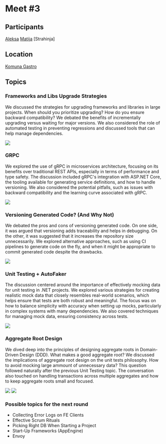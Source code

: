 # Meet #3

## Participants
[Aleksa](https://github.com/alexakocic)
[Matija](https://github.com/MatijaMitic)
[Strahinja]

## Location
[Komuna Gastro](http://www.komunagastrobar.rs/)

## Topics

### Frameworks and Libs Upgrade Strategies

We discussed the strategies for upgrading frameworks and libraries in large projects. When should you prioritize upgrading? How do you ensure backward compatibility? We debated the benefits of incrementally upgrading versus waiting for major versions. We also considered the role of automated testing in preventing regressions and discussed tools that can help manage dependencies.

<img src="./images/2024_06_24/FrameworkAndLibsUpgrade.jpg">

### GRPC

We explored the use of gRPC in microservices architecture, focusing on its benefits over traditional REST APIs, especially in terms of performance and type safety. The discussion included gRPC's integration with ASP.NET Core, the tooling available for generating service definitions, and how to handle versioning. We also considered the potential pitfalls, such as issues with backward compatibility and the learning curve associated with gRPC.

<img src="./images/2024_06_24/GRPC.jpg">

### Versioning Generated Code? (And Why Not)

We debated the pros and cons of versioning generated code. On one side, it was argued that versioning adds traceability and helps in debugging. On the other, it was suggested that it increases the repository size unnecessarily. We explored alternative approaches, such as using CI pipelines to generate code on the fly, and when it might be appropriate to commit generated code despite the drawbacks.

<img src="./images/2024_06_24/Versioning.jpg">

### Unit Testing + AutoFaker

The discussion centered around the importance of effectively mocking data for unit testing in .NET projects. We explored various strategies for creating realistic mock data that closely resembles real-world scenarios, which helps ensure that tests are both robust and meaningful. The focus was on how to balance simplicity with accuracy when setting up mocks, particularly in complex systems with many dependencies. We also covered techniques for managing mock data, ensuring consistency across tests.

<img src="./images/2024_06_24/UnitTesting.jpg">

### Aggregate Root Design

We dived deep into the principles of designing aggregate roots in Domain-Driven Design (DDD). What makes a good aggregate root? We discussed the implications of aggregate root design on the unit tests philosophy. How to avoid mocking large ammount of unnecessary data? This question followed naturally after the previous Unit Testing topic. The conversation also touched on handling transactions across multiple aggregates and how to keep aggregate roots small and focused.

<img src="./images/2024_06_24/AggragateRoot.jpg">
<img src="./images/2024_06_24/AggregateRootExample.jpg">

### Possible topics for the next round

* Collecting Error Logs on FE Clients
* Effective Scrum Rituals
* Picking Right DB When Starting a Project
* Start-Up Frameworks (AppEngine)
* Envoy